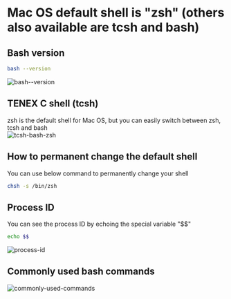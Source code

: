 # Mac OS default shell is "zsh" (others also available are tcsh and bash)
## Bash version
```bash
bash --version
```
![bash--version](https://github.com/danielurra/mac-os-shell-zsh-tcsh-bash/assets/51704179/39196732-cf4f-431e-8f20-958375c968d7)<br>
## TENEX C shell (tcsh)
zsh is the default shell for Mac OS, but you can easily switch between zsh, tcsh and bash<br>
![tcsh-bash-zsh](https://github.com/danielurra/mac-os-shell-zsh-tcsh-bash/assets/51704179/ab67eaba-c589-4adf-b77b-c7d66c48ca7e)<br>
## How to permanent change the default shell
You can use below command to permanently change your shell<br>
```bash
chsh -s /bin/zsh
```
## Process ID
You can see the process ID by echoing the special variable "$$"<br>
```bash
echo $$
```
![process-id](https://github.com/danielurra/mac-os-shell-zsh-tcsh-bash/assets/51704179/35d8a5f7-8f6e-45c7-9d84-04cd74b1352a)<br>
## Commonly used bash commands
![commonly-used-commands](https://github.com/danielurra/mac-os-shell-zsh-tcsh-bash/assets/51704179/3ab679d5-414c-4802-85b7-87b245ca6c7a)<br>


